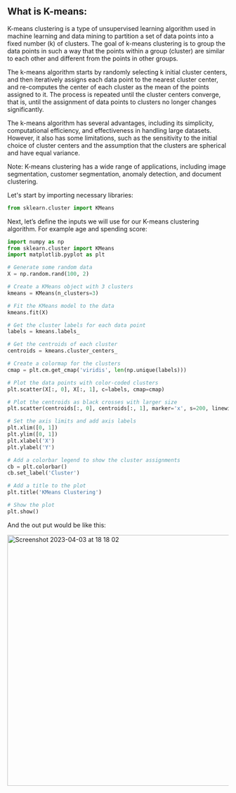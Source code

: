 ## What is K-means:

K-means clustering is a type of unsupervised learning algorithm used in machine learning and data mining to partition a set of data points into a fixed number (k) of clusters. The goal of k-means clustering is to group the data points in such a way that the points within a group (cluster) are similar to each other and different from the points in other groups.

The k-means algorithm starts by randomly selecting k initial cluster centers, and then iteratively assigns each data point to the nearest cluster center, and re-computes the center of each cluster as the mean of the points assigned to it. The process is repeated until the cluster centers converge, that is, until the assignment of data points to clusters no longer changes significantly.

The k-means algorithm has several advantages, including its simplicity, computational efficiency, and effectiveness in handling large datasets. However, it also has some limitations, such as the sensitivity to the initial choice of cluster centers and the assumption that the clusters are spherical and have equal variance.

Note: K-means clustering has a wide range of applications, including image segmentation, customer segmentation, anomaly detection, and document clustering.

Let's start by importing necessary libraries:

```python 
from sklearn.cluster import KMeans
```
Next, let’s define the inputs we will use for our K-means clustering algorithm. For example age and spending score:

```python 
import numpy as np
from sklearn.cluster import KMeans
import matplotlib.pyplot as plt

# Generate some random data
X = np.random.rand(100, 2)

# Create a KMeans object with 3 clusters
kmeans = KMeans(n_clusters=3)

# Fit the KMeans model to the data
kmeans.fit(X)

# Get the cluster labels for each data point
labels = kmeans.labels_

# Get the centroids of each cluster
centroids = kmeans.cluster_centers_

# Create a colormap for the clusters
cmap = plt.cm.get_cmap('viridis', len(np.unique(labels)))

# Plot the data points with color-coded clusters
plt.scatter(X[:, 0], X[:, 1], c=labels, cmap=cmap)

# Plot the centroids as black crosses with larger size
plt.scatter(centroids[:, 0], centroids[:, 1], marker='x', s=200, linewidths=3, color='k')

# Set the axis limits and add axis labels
plt.xlim([0, 1])
plt.ylim([0, 1])
plt.xlabel('X')
plt.ylabel('Y')

# Add a colorbar legend to show the cluster assignments
cb = plt.colorbar()
cb.set_label('Cluster')

# Add a title to the plot
plt.title('KMeans Clustering')

# Show the plot
plt.show()


```
And the out put would be like this:

<img width="571" alt="Screenshot 2023-04-03 at 18 18 02" src="https://user-images.githubusercontent.com/109058050/229568533-4fe067ef-46e9-4a83-8f6f-f6ce58fb868e.png">

